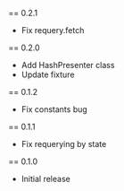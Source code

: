 == 0.2.1
* Fix requery.fetch

== 0.2.0
* Add HashPresenter class
* Update fixture

== 0.1.2
* Fix constants bug

== 0.1.1
* Fix requerying by state

== 0.1.0
* Initial release

